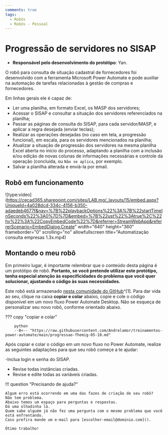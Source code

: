 ```yaml
---
comments: true
tags:
  - Robôs
  - Robôs - Pessoal
---
```


# Progressão de servidores no SISAP

- **Responsável pelo desenvolvimento do protótipo**: Yan.

O robô para consulta de situação cadastral de fornecedores foi desenvolvido com a ferramenta Microsoft Power Automate e pode auxiliar na automação de tarefas relacionadas à gestão de compras e fornecedores.

Em linhas gerais ele é capaz de:

- Ler uma planilha, em formato Excel, os MASP dos servidores;
- Acessar o SISAP e consultar a situação dos servidores referenciados na planilha;
- Passar as páginas de consulta do SISAP, para cada servidor/MASP, e aplicar a regra desejada (enviar teclas);
- Realizar as operações desejadas (no caso em tela, a progressão funcional), em escala, para os servidores mencionados na planilha; 
- Atualizar a situação de progressão dos servidores na mesma planilha Excel aberta no início do processo, adaptando a planilha com a inclusão e/ou edição de novas colunas de informações necessárias e controle da operação (concluída, ou `Não se aplica`, por exemplo.
- Salvar a planilha alterada e enviá-la por email.


## Robô em funcionamento

![type:video](https://cecad365.sharepoint.com/sites/LAB.mg/_layouts/15/embed.aspx?UniqueId=4a028dcd-334c-4156-b350-adaedeb4677f&nav=%7B%22playbackOptions%22%3A%7B%22startTimeInSeconds%22%3A0%7D%7D&embed=%7B%22ust%22%3Atrue%2C%22hv%22%3A%22CopyEmbedCode%22%7D&referrer=StreamWebApp&referrerScenario=EmbedDialog.Create" width="640" height="360" frameborder="0" scrolling="no" allowfullscreen title="Automatização consulta empresas 1.3x.mp4)

## Montando o meu robô

Em primeiro lugar, é importante relembrar que o conteúdo desta página é um protótipo de robô. **Portanto, se você pretende utilizar este protótipo, tenha especial atenção às especificidades do problema que você quer solucionar, ajustando o código às suas necessidades.**

Este robô está armazenado [nesta comunidade do GitHub](https://github.com/Andrelamor/treinamentos-power-automate/blob/main/progressao-fhemig-05-10.md)^[1]. Para dar vida ao seu, clique na caixa **copiar e colar** abaixo, copie e cole o código disponível em um novo fluxo Power Automate Desktop.
Não se esqueça de personalizar seu novo robô, conforme orientado abaixo.

??? copy "copiar e colar"

        python
        --8<-- "https://raw.githubusercontent.com/Andrelamor/treinamentos-power-automate/main/progressao-fhemig-05-10.md"

Após copiar e colar o código em um novo fluxo no Power Automate, realize as seguintes adaptações para que seu robô começe a te ajudar:

  -Inclua login e senha do SISAP.
  - Revise todas instâncias criadas.
  - Revise e edite todas as variáveis criadas.

!!! question "Precisando de ajuda?"

    Algum erro está ocorrendo em uma das fazes de criação de seu robô?
    Não tem problema.
    Abaixo temos um espaço para perguntas e respostas.
    Dá uma olhadinha lá.
    Quem sabe alguém já não fez uma pergunta com o mesmo problema que você está enfrentando.
    Caso prefira mande um e-mail para [escolher-email@dominio.com]().

    Ótimo trabalho!
